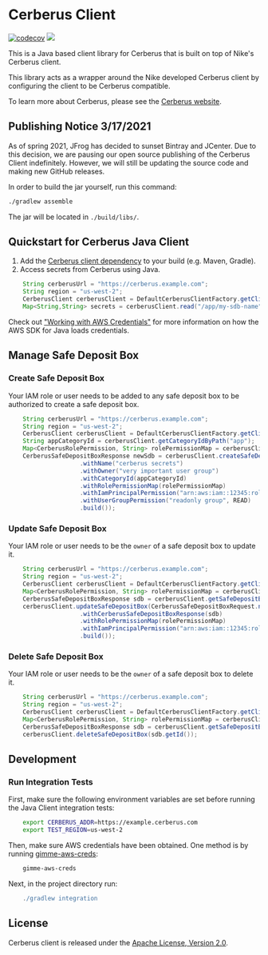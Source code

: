 # Cerberus Client

[![codecov](https://codecov.io/gh/Nike-Inc/cerberus-java-client/branch/master/graph/badge.svg)](https://codecov.io/gh/Nike-Inc/cerberus-java-client)
[![][license img]][license]

This is a Java based client library for Cerberus that is built on top of Nike's Cerberus client.

This library acts as a wrapper around the Nike developed Cerberus client by configuring the client to be Cerberus compatible.

To learn more about Cerberus, please see the [Cerberus website](http://engineering.nike.com/cerberus/).
 
## Publishing Notice 3/17/2021
As of spring 2021, JFrog has decided to sunset Bintray and JCenter.
Due to this decision, we are pausing our open source publishing of the Cerberus Client indefinitely.
However, we will still be updating the source code and making new GitHub releases.

In order to build the jar yourself, run this command:
```bash
./gradlew assemble
```

The jar will be located in `./build/libs/`.

## Quickstart for Cerberus Java Client

1. Add the [Cerberus client dependency](https://bintray.com/nike/maven/cerberus-client) to your build (e.g. Maven, Gradle).
1. Access secrets from Cerberus using Java.
``` java
    String cerberusUrl = "https://cerberus.example.com";
    String region = "us-west-2";
    CerberusClient cerberusClient = DefaultCerberusClientFactory.getClient(cerberusUrl, region);
    Map<String,String> secrets = cerberusClient.read("/app/my-sdb-name").getData();
```
Check out ["Working with AWS Credentials"](https://docs.aws.amazon.com/sdk-for-java/v1/developer-guide/credentials.html) for more information on how the AWS SDK for Java loads credentials.


## Manage Safe Deposit Box

### Create Safe Deposit Box
Your IAM role or user needs to be added to any safe deposit box to be authorized to create a safe deposit box.
``` java
    String cerberusUrl = "https://cerberus.example.com";
    String region = "us-west-2";
    CerberusClient cerberusClient = DefaultCerberusClientFactory.getClient(cerberusUrl, region);
    String appCategoryId = cerberusClient.getCategoryIdByPath("app");
    Map<CerberusRolePermission, String> rolePermissionMap = cerberusClient.getRolePermissionMap();
    CerberusSafeDepositBoxResponse newSdb = cerberusClient.createSafeDepositBox(CerberusSafeDepositBoxRequest.newBuilder()
                    .withName("cerberus secrets")
                    .withOwner("very important user group")
                    .withCategoryId(appCategoryId)
                    .withRolePermissionMap(rolePermissionMap)
                    .withIamPrincipalPermission("arn:aws:iam::12345:role/ec2-role", OWNER)
                    .withUserGroupPermission("readonly group", READ)
                    .build());
```

### Update Safe Deposit Box
Your IAM role or user needs to be the `owner` of a safe deposit box to update it.
``` java
    String cerberusUrl = "https://cerberus.example.com";
    String region = "us-west-2";
    CerberusClient cerberusClient = DefaultCerberusClientFactory.getClient(cerberusUrl, region);
    Map<CerberusRolePermission, String> rolePermissionMap = cerberusClient.getRolePermissionMap();
    CerberusSafeDepositBoxResponse sdb = cerberusClient.getSafeDepositBoxByName("cerberus secrets");
    cerberusClient.updateSafeDepositBox(CerberusSafeDepositBoxRequest.newBuilder()
                    .withCerberusSafeDepositBoxResponse(sdb)
                    .withRolePermissionMap(rolePermissionMap)
                    .withIamPrincipalPermission("arn:aws:iam::12345:role/lambda-role", READ)
                    .build());
```

### Delete Safe Deposit Box
Your IAM role or user needs to be the `owner` of a safe deposit box to delete it.
``` java
    String cerberusUrl = "https://cerberus.example.com";
    String region = "us-west-2";
    CerberusClient cerberusClient = DefaultCerberusClientFactory.getClient(cerberusUrl, region);
    Map<CerberusRolePermission, String> rolePermissionMap = cerberusClient.getRolePermissionMap();
    CerberusSafeDepositBoxResponse sdb = cerberusClient.getSafeDepositBoxByName("cerberus secrets");
    cerberusClient.deleteSafeDepositBox(sdb.getId());
```


## Development

### Run Integration Tests

First, make sure the following environment variables are set before running the Java Client integration tests:

``` bash
    export CERBERUS_ADDR=https://example.cerberus.com
    export TEST_REGION=us-west-2
```

Then, make sure AWS credentials have been obtained. One method is by running [gimme-aws-creds](https://github.com/Nike-Inc/gimme-aws-creds):

```bash
    gimme-aws-creds
```

Next, in the project directory run:
```gradle
    ./gradlew integration
```

<a name="license"></a>
## License

Cerberus client is released under the [Apache License, Version 2.0](http://www.apache.org/licenses/LICENSE-2.0).

[travis]:https://travis-ci.org/Nike-Inc/cerberus-java-client
[travis img]:https://api.travis-ci.org/Nike-Inc/cerberus-java-client.svg?branch=master

[license]:LICENSE.txt
[license img]:https://img.shields.io/badge/License-Apache%202-blue.svg

[toc]:#table_of_contents
